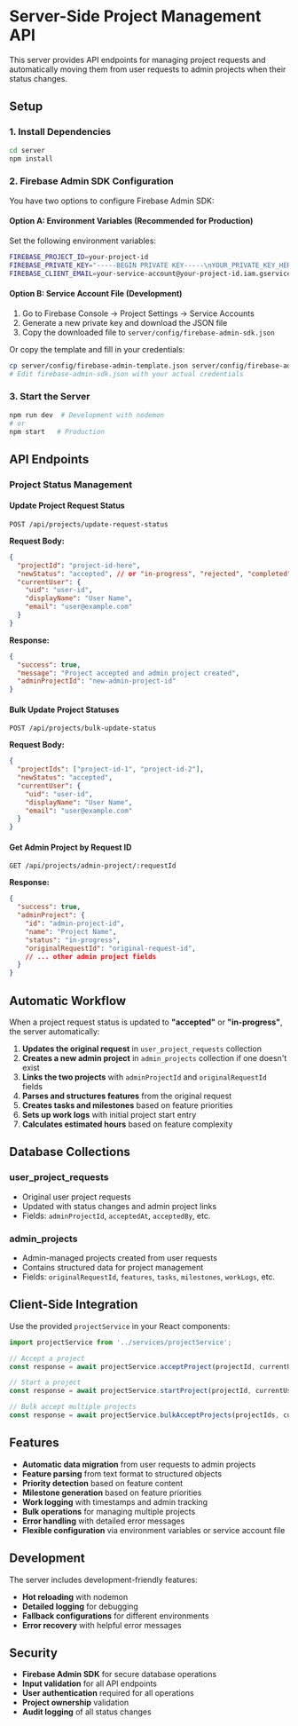# Server-Side Project Management API

This server provides API endpoints for managing project requests and automatically moving them from user requests to admin projects when their status changes.

## Setup

### 1. Install Dependencies
```bash
cd server
npm install
```

### 2. Firebase Admin SDK Configuration

You have two options to configure Firebase Admin SDK:

#### Option A: Environment Variables (Recommended for Production)
Set the following environment variables:
```bash
FIREBASE_PROJECT_ID=your-project-id
FIREBASE_PRIVATE_KEY="-----BEGIN PRIVATE KEY-----\nYOUR_PRIVATE_KEY_HERE\n-----END PRIVATE KEY-----\n"
FIREBASE_CLIENT_EMAIL=your-service-account@your-project-id.iam.gserviceaccount.com
```

#### Option B: Service Account File (Development)
1. Go to Firebase Console → Project Settings → Service Accounts
2. Generate a new private key and download the JSON file
3. Copy the downloaded file to `server/config/firebase-admin-sdk.json`

Or copy the template and fill in your credentials:
```bash
cp server/config/firebase-admin-template.json server/config/firebase-admin-sdk.json
# Edit firebase-admin-sdk.json with your actual credentials
```

### 3. Start the Server
```bash
npm run dev  # Development with nodemon
# or
npm start   # Production
```

## API Endpoints

### Project Status Management

#### Update Project Request Status
```
POST /api/projects/update-request-status
```

**Request Body:**
```json
{
  "projectId": "project-id-here",
  "newStatus": "accepted", // or "in-progress", "rejected", "completed", "under-review"
  "currentUser": {
    "uid": "user-id",
    "displayName": "User Name",
    "email": "user@example.com"
  }
}
```

**Response:**
```json
{
  "success": true,
  "message": "Project accepted and admin project created",
  "adminProjectId": "new-admin-project-id"
}
```

#### Bulk Update Project Statuses
```
POST /api/projects/bulk-update-status
```

**Request Body:**
```json
{
  "projectIds": ["project-id-1", "project-id-2"],
  "newStatus": "accepted",
  "currentUser": {
    "uid": "user-id",
    "displayName": "User Name",
    "email": "user@example.com"
  }
}
```

#### Get Admin Project by Request ID
```
GET /api/projects/admin-project/:requestId
```

**Response:**
```json
{
  "success": true,
  "adminProject": {
    "id": "admin-project-id",
    "name": "Project Name",
    "status": "in-progress",
    "originalRequestId": "original-request-id",
    // ... other admin project fields
  }
}
```

## Automatic Workflow

When a project request status is updated to **"accepted"** or **"in-progress"**, the server automatically:

1. **Updates the original request** in `user_project_requests` collection
2. **Creates a new admin project** in `admin_projects` collection if one doesn't exist
3. **Links the two projects** with `adminProjectId` and `originalRequestId` fields
4. **Parses and structures features** from the original request
5. **Creates tasks and milestones** based on feature priorities
6. **Sets up work logs** with initial project start entry
7. **Calculates estimated hours** based on feature complexity

## Database Collections

### user_project_requests
- Original user project requests
- Updated with status changes and admin project links
- Fields: `adminProjectId`, `acceptedAt`, `acceptedBy`, etc.

### admin_projects
- Admin-managed projects created from user requests
- Contains structured data for project management
- Fields: `originalRequestId`, `features`, `tasks`, `milestones`, `workLogs`, etc.

## Client-Side Integration

Use the provided `projectService` in your React components:

```typescript
import projectService from '../services/projectService';

// Accept a project
const response = await projectService.acceptProject(projectId, currentUser);

// Start a project
const response = await projectService.startProject(projectId, currentUser);

// Bulk accept multiple projects
const response = await projectService.bulkAcceptProjects(projectIds, currentUser);
```

## Features

- **Automatic data migration** from user requests to admin projects
- **Feature parsing** from text format to structured objects
- **Priority detection** based on feature content
- **Milestone generation** based on feature priorities
- **Work logging** with timestamps and admin tracking
- **Bulk operations** for managing multiple projects
- **Error handling** with detailed error messages
- **Flexible configuration** via environment variables or service account file

## Development

The server includes development-friendly features:
- **Hot reloading** with nodemon
- **Detailed logging** for debugging
- **Fallback configurations** for different environments
- **Error recovery** with helpful error messages

## Security

- **Firebase Admin SDK** for secure database operations
- **Input validation** for all API endpoints
- **User authentication** required for all operations
- **Project ownership** validation
- **Audit logging** of all status changes 